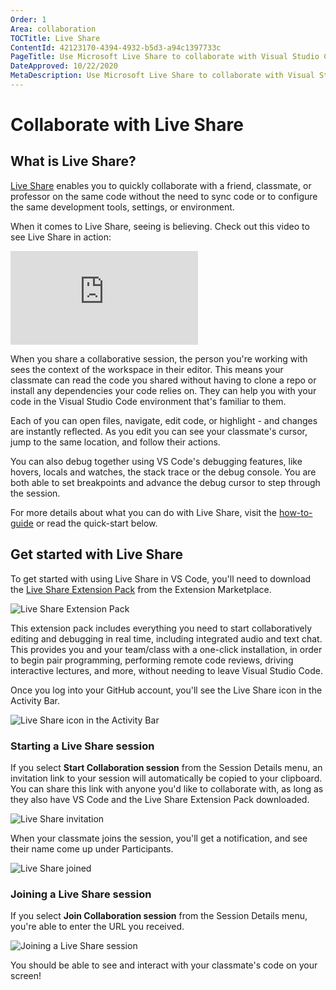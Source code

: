 ```yaml
---
Order: 1
Area: collaboration
TOCTitle: Live Share
ContentId: 42123170-4394-4932-b5d3-a94c1397733c
PageTitle: Use Microsoft Live Share to collaborate with Visual Studio Code
DateApproved: 10/22/2020
MetaDescription: Use Microsoft Live Share to collaborate with Visual Studio Code
---
```

# Collaborate with Live Share

## What is Live Share?

[Live Share](https://learn.microsoft.com/visualstudio/liveshare) enables you to quickly collaborate with a friend, classmate, or professor on the same code without the need to sync code or to configure the same development tools, settings, or environment.

When it comes to Live Share, seeing is believing. Check out this video to see Live Share in action:

<iframe src="https://youtube.com/embed/A2ceblXTBBc?rel=0&amp;disablekb=0&amp;modestbranding=1&amp;showinfo=0" frameborder="0" allowfullscreen title="Collaborate with Live Share"></iframe>

When you share a collaborative session, the person you're working with sees the context of the workspace in their editor. This means your classmate can read the code you shared without having to clone a repo or install any dependencies your code relies on. They can help you with your code in the Visual Studio Code environment that's familiar to them.

Each of you can open files, navigate, edit code, or highlight - and changes are instantly reflected. As you edit you can see your classmate's cursor, jump to the same location, and follow their actions.

You can also debug together using VS Code's debugging features, like hovers, locals and watches, the stack trace or the debug console. You are both able to set breakpoints and advance the debug cursor to step through the session.

For more details about what you can do with Live Share, visit the [how-to-guide](https://learn.microsoft.com/visualstudio/liveshare/use/install-live-share-visual-studio-code) or read the quick-start below.

## Get started with Live Share

To get started with using Live Share in VS Code, you'll need to download the [Live Share Extension Pack](https://marketplace.visualstudio.com/items?itemName=MS-vsliveshare.vsliveshare) from the Extension Marketplace.

![Live Share Extension Pack](images/live-share/liveshare-extension-pack.png)

This extension pack includes everything you need to start collaboratively editing and debugging in real time, including integrated audio and text chat. This provides you and your team/class with a one-click installation, in order to begin pair programming, performing remote code reviews, driving interactive lectures, and more, without needing to leave Visual Studio Code.

Once you log into your GitHub account, you'll see the Live Share icon in the Activity Bar.

![Live Share icon in the Activity Bar](images/live-share/liveshare-icon.png)

### Starting a Live Share session

If you select **Start Collaboration session** from the Session Details menu, an invitation link to your session will automatically be copied to your clipboard. You can share this link with anyone you'd like to collaborate with, as long as they also have VS Code and the Live Share Extension Pack downloaded.

![Live Share invitation](images/live-share/liveshare-invitation.png)

When your classmate joins the session, you'll get a notification, and see their name come up under Participants.

![Live Share joined](images/live-share/liveshare-joined.png)

### Joining a Live Share session

If you select **Join Collaboration session** from the Session Details menu, you're able to enter the URL you received.

![Joining a Live Share session](images/live-share/liveshare-join-session.png)

You should be able to see and interact with your classmate's code on your screen!
